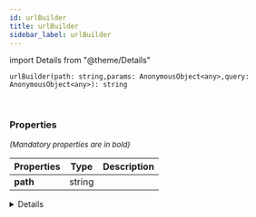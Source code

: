 ```yaml
---
id: urlBuilder
title: urlBuilder
sidebar_label: urlBuilder
---
```


import Details from "@theme/Details"


```tsx
urlBuilder(path: string,params: AnonymousObject<any>,query: AnonymousObject<any>): string
```
<br/>



### Properties

<font size="2"><i>(Mandatory properties are in bold)</i></font>

| Properties | Type | Description |
| --------- | ---- | ----------- |
| **path** | string |  |


<Details summary={<summary><b>Additional properties for advanced use cases</b></summary>}><div>

| Properties | Type | Description |
| --------- | ---- | ----------- |
| params | [AnonymousObject](/framework-api/interfaces/AnonymousObject.md)<any\> |  |
| query | [AnonymousObject](/framework-api/interfaces/AnonymousObject.md)<any\> |  |


</div></Details>